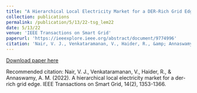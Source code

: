 ```yaml
---
title: "A Hierarchical Local Electricity Market for a DER-Rich Grid Edge"
collection: publications
permalink: /publication/5/13/22-tsg_lem22
date: 5/13/22
venue: 'IEEE Transactions on Smart Grid'
paperurl: 'https://ieeexplore.ieee.org/abstract/document/9774996'
citation: 'Nair, V. J., Venkataramanan, V., Haider, R., &amp; Annaswamy, A. M. (2022). A hierarchical local electricity market for a der-rich grid edge. IEEE Transactions on Smart Grid, 14(2), 1353-1366.'
---
```


<a href='https://ieeexplore.ieee.org/abstract/document/9774996'>Download paper here</a>

Recommended citation: Nair, V. J., Venkataramanan, V., Haider, R., & Annaswamy, A. M. (2022). A hierarchical local electricity market for a der-rich grid edge. IEEE Transactions on Smart Grid, 14(2), 1353-1366.